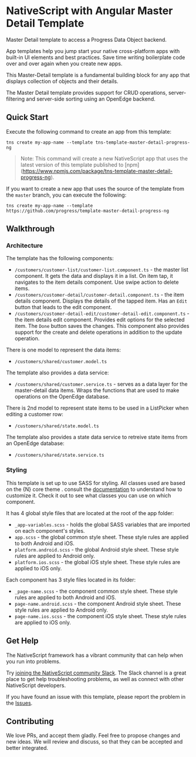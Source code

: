 # NativeScript with Angular Master Detail Template

Master Detail template to access a Progress Data Object backend.

App templates help you jump start your native cross-platform apps with built-in UI elements and best practices. Save time writing boilerplate code over and over again when you create new apps.

This Master-Detail template is a fundamental building block for any app that displays collection of objects and their details.

The Master Detail template provides support for CRUD operations, server-filtering and server-side sorting using an OpenEdge backend.

## Quick Start
Execute the following command to create an app from this template:

```
tns create my-app-name --template tns-template-master-detail-progress-ng
```

> Note: This command will create a new NativeScript app that uses the latest version of this template published to [npm] (https://www.npmjs.com/package/tns-template-master-detail-progress-ng).

If you want to create a new app that uses the source of the template from the `master` branch, you can execute the following:

```
tns create my-app-name --template https://github.com/progress/template-master-detail-progress-ng
```

## Walkthrough

### Architecture
The template has the following components:
- `/customers/customer-list/customer-list.component.ts` - the master list component. It gets the data and displays it in a list. On item tap, it navigates to the item details component. Use swipe action to delete items.
- `/customers/customer-detail/customer-detail.component.ts` - the item details component. Displays the details of the tapped item. Has an `Edit` button that leads to the edit component.
- `/customers/customer-detail-edit/customer-detail-edit.component.ts` - the item details edit component. Provides edit options for the selected item. The `Done` button saves the changes. This component also provides support for the create and delete operations in addition to the update operation.

There is one model to represent the data items:
- `/customers/shared/customer.model.ts`

The template also provides a data service:
- `/customers/shared/customer.service.ts` - serves as a data layer for the master-detail data items. Wraps the functions that are used to make operations on the OpenEdge database.

There is 2nd model to represent state items to be used in a ListPicker when editing a customer row:
- `/customers/shared/state.model.ts`

The template also provides a state data service to retreive state items from an OpenEdge database:
- `/customers/shared/state.service.ts`

### Styling
This template is set up to use SASS for styling. All classes used are based on the {N} core theme . consult the [documentation](https://docs.nativescript.org/angular/ui/theme.html#theme) to understand how to customize it. Check it out to see what classes you can use on which component.

It has 4 global style files that are located at the root of the app folder:
- `_app-variables.scss` - holds the global SASS variables that are imported on each component's styles.
- `app.scss` - the global common style sheet. These style rules are applied to both Android and iOS.
- `platform.android.scss` - the global Android style sheet. These style rules are applied to Android only.
- `platform.ios.scss` - the global iOS style sheet. These style rules are applied to iOS only.

Each component has 3 style files located in its folder:
- `_page-name.scss` - the component common style sheet. These style rules are applied to both Android and iOS.
- `page-name.android.scss` - the component Android style sheet. These style rules are applied to Android only.
- `page-name.ios.scss` - the component iOS style sheet. These style rules are applied to iOS only.

## Get Help
The NativeScript framework has a vibrant community that can help when you run into problems.

Try [joining the NativeScript community Slack](http://developer.telerik.com/wp-login.php?action=slack-invitation). The Slack channel is a great place to get help troubleshooting problems, as well as connect with other NativeScript developers.

If you have found an issue with this template, please report the problem in the   [Issues](https://github.com/CloudDataObject/template-master-detail-progress-ng/issues).

## Contributing

We love PRs, and accept them gladly. Feel free to propose changes and new ideas. We will review and discuss, so that they can be accepted and better integrated.
